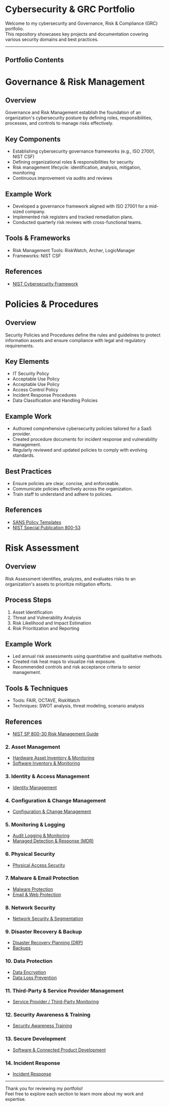 
# Cybersecurity & GRC Portfolio

Welcome to my cybersecurity and Governance, Risk & Compliance (GRC) portfolio.  
This repository showcases key projects and documentation covering various security domains and best practices.

---

## Portfolio Contents

# Governance & Risk Management

## Overview
Governance and Risk Management establish the foundation of an organization's cybersecurity posture by defining roles, responsibilities, processes, and controls to manage risks effectively.

## Key Components
- Establishing cybersecurity governance frameworks (e.g., ISO 27001, NIST CSF)
- Defining organizational roles & responsibilities for security
- Risk management lifecycle: identification, analysis, mitigation, monitoring
- Continuous improvement via audits and reviews

## Example Work
- Developed a governance framework aligned with ISO 27001 for a mid-sized company.
- Implemented risk registers and tracked remediation plans.
- Conducted quarterly risk reviews with cross-functional teams.

## Tools & Frameworks
- Risk Management Tools: RiskWatch, Archer, LogicManager
- Frameworks: NIST CSF

## References
- [NIST Cybersecurity Framework](https://www.nist.gov/cyberframework)



# Policies & Procedures

## Overview
Security Policies and Procedures define the rules and guidelines to protect information assets and ensure compliance with legal and regulatory requirements.

## Key Elements
- IT Security Policy
- Acceptable Use Policy 
- Acceptable Use Policy
- Access Control Policy
- Incident Response Procedures
- Data Classification and Handling Policies

## Example Work
- Authored comprehensive cybersecurity policies tailored for a SaaS provider.
- Created procedure documents for incident response and vulnerability management.
- Regularly reviewed and updated policies to comply with evolving standards.

## Best Practices
- Ensure policies are clear, concise, and enforceable.
- Communicate policies effectively across the organization.
- Train staff to understand and adhere to policies.

## References
- [SANS Policy Templates](https://www.sans.org/information-security-policy/)
- [NIST Special Publication 800-53](https://csrc.nist.gov/publications/detail/sp/800-53/rev-5/final)
  
# Risk Assessment

## Overview
Risk Assessment identifies, analyzes, and evaluates risks to an organization's assets to prioritize mitigation efforts.

## Process Steps
1. Asset Identification
2. Threat and Vulnerability Analysis
3. Risk Likelihood and Impact Estimation
4. Risk Prioritization and Reporting

## Example Work
- Led annual risk assessments using quantitative and qualitative methods.
- Created risk heat maps to visualize risk exposure.
- Recommended controls and risk acceptance criteria to senior management.

## Tools & Techniques
- Tools: FAIR, OCTAVE, RiskWatch
- Techniques: SWOT analysis, threat modeling, scenario analysis

## References
- [NIST SP 800-30 Risk Management Guide](https://nvlpubs.nist.gov/nistpubs/Legacy/SP/nistspecialpublication800-30r1.pdf)


### 2. Asset Management
- [Hardware Asset Inventory & Monitoring](./-Hardware-Asset-Inventory-Monitoring)
- [Software Inventory & Monitoring](./-Software-Inventory-Monitoring)

### 3. Identity & Access Management
- [Identity Management](./-Identity-Management)

### 4. Configuration & Change Management
- [Configuration & Change Management](./-Configuration-Change-Management)

### 5. Monitoring & Logging
- [Audit Logging & Monitoring](./Audit-Logging-Monitoring)
- [Managed Detection & Response (MDR)](./Managed-Detection-Response-MDR)

### 6. Physical Security
- [Physical Access Security](./Physical-Access-Security)

### 7. Malware & Email Protection
- [Malware Protection](./Malware-Protection)
- [Email & Web Protection](./Email-Web-Protection)

### 8. Network Security
- [Network Security & Segmentation](./-Network-Security-Segmentation)

### 9. Disaster Recovery & Backup
- [Disaster Recovery Planning (DRP)](./DRP)
- [Backups](./Backups)

### 10. Data Protection
- [Data Encryption](./Data-Encryption)
- [Data Loss Prevention](./Data-Loss-Prevention)

### 11. Third-Party & Service Provider Management
- [Service Provider / Third-Party Monitoring](./Service-Provider-Third-Party-Monitoring)

### 12. Security Awareness & Training
- [Security Awareness Training](./Security-Awareness-Training)

### 13. Secure Development
- [Software & Connected Product Development](./Software-Connected-Product-Development)

### 14. Incident Response
- [Incident Response](./Incident-Response)

---

Thank you for reviewing my portfolio!  
Feel free to explore each section to learn more about my work and expertise.

